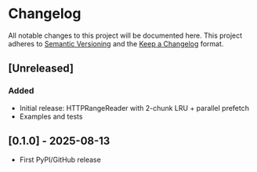 # Changelog

All notable changes to this project will be documented here.
This project adheres to [Semantic Versioning](https://semver.org/) and the
[Keep a Changelog](https://keepachangelog.com/) format.

## [Unreleased]
### Added
- Initial release: HTTPRangeReader with 2-chunk LRU + parallel prefetch
- Examples and tests

## [0.1.0] - 2025-08-13
- First PyPI/GitHub release
